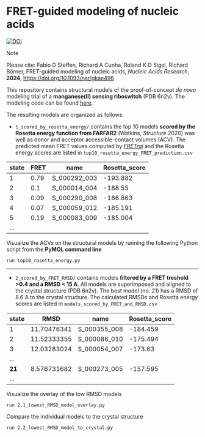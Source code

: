 # FRET-guided modeling of nucleic acids
[![DOI](https://zenodo.org/badge/DOI/10.5281/zenodo.10963197.svg)](https://doi.org/10.5281/zenodo.10963197)

> [!NOTE]
> Please cite: Fabio D Steffen, Richard A Cunha, Roland K O Sigel, Richard Börner, FRET-guided modeling of nucleic acids, *Nucleic Acids Research*, **2024**, https://doi.org/10.1093/nar/gkae496

This repository contains structural models of the proof-of-concept *de novo* modeling trial of a **manganese(II) sensing riboswitch** (PDB 6n2v). The modeling code can be found [here](https://github.com/RNA-FRETools/rosettascripts/blob/master/tutorial/Mn_riboswitch.md).

The resulting models are organized as follows:

* `1_scored_by_rosetta_energy/` contains the top 10 models **scored by the Rosetta energy function from FARFAR2** (Watkins, *Structure* 2020) was well as  donor and acceptor accessible-contact volumes (ACV). 
The predicted mean FRET values computed by [*FRETraj*](https://github.com/RNA-FRETools/fretraj/) and the Rosetta energy scores are listed in `top10_rosetta_energy_FRET_prediction.csv`

|state|FRET|name        |Rosetta_score|
|-----|----|------------|-------------|
|1    |0.79|S_000292_003|-193.882     |
|2    |0.1 |S_000014_004|-188.55      |
|3    |0.09|S_000290_008|-186.863     |
|4    |0.07|S_000059_012|-185.191     |
|5    |0.19|S_000083_009|-185.004     |
|... |

Visualize the ACVs on the structural models by running the following Python script from the **PyMOL command line**
```
run top10_rosetta_energy.py
```

---

* `2_scored_by_FRET_RMSD/` contains models **filtered by a FRET treshold >0.4 and a RMSD < 15 A**. All models are superimposed and aligned to the crystal structure (PDB 6n2v). The best model (no. 21) has a RMSD of 8.6 A to the crystal structure.
The calculated RMSDs and Rosetta energy scores are listed in `models_scored_by_FRET_and_RMSD.csv`

|state|RMSD       |name        |Rosetta_score|
|-----|-----------|------------|-------------|
|1    |11.70476341|S_000355_008|-184.459     |
|2    |11.52333355|S_000086_010|-175.494     |
|3    |12.03283024|S_000054_007|-173.63      |
|... |
|**21**   |8.576731682|S_000273_005|-157.595     |
|... |

Visualize the overlay of the low RMSD models
```
run 2.1_lowest_RMSD_model_overlay.py
```

Compare the individual models to the crystal structure
```
run 2.2_lowest_RMSD_model_to_crystal.py
```

